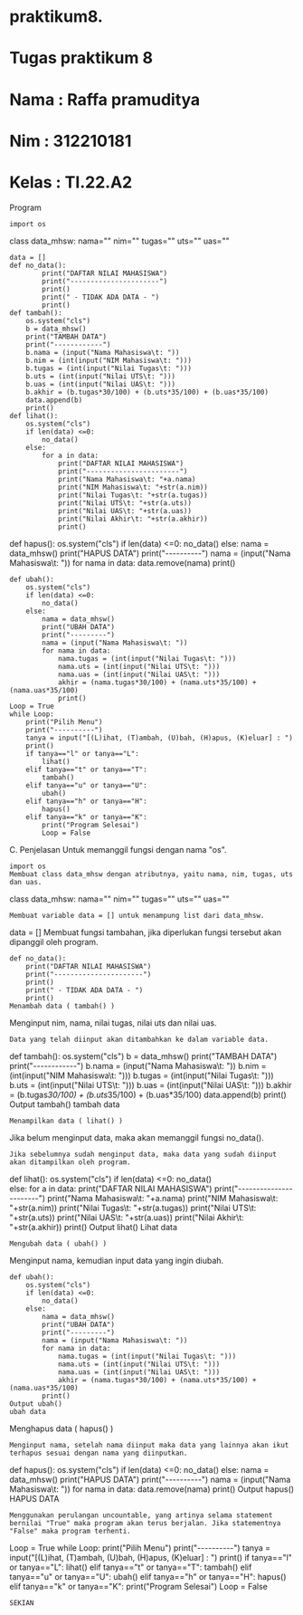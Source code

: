 # praktikum8.
# Tugas praktikum 8
# Nama : Raffa pramuditya
# Nim : 312210181
# Kelas : TI.22.A2
Program
```
import os
```
class data_mhsw:
    nama=""
    nim=""
    tugas=""
    uts=""
    uas=""
```   
data = []
def no_data():
        print("DAFTAR NILAI MAHASISWA")
        print("----------------------")
        print()
        print(" - TIDAK ADA DATA - ")
        print()
def tambah():
    os.system("cls")
    b = data_mhsw()
    print("TAMBAH DATA")
    print("------------")
    b.nama = (input("Nama Mahasiswa\t: "))
    b.nim = (int(input("NIM Mahasiswa\t: ")))
    b.tugas = (int(input("Nilai Tugas\t: ")))
    b.uts = (int(input("Nilai UTS\t: ")))
    b.uas = (int(input("Nilai UAS\t: ")))
    b.akhir = (b.tugas*30/100) + (b.uts*35/100) + (b.uas*35/100) 
    data.append(b)
    print()
def lihat():
    os.system("cls")
    if len(data) <=0:
        no_data()     
    else:
        for a in data:
            print("DAFTAR NILAI MAHASISWA")
            print("-----------------------")
            print("Nama Mahasiswa\t: "+a.nama)
            print("NIM Mahasiswa\t: "+str(a.nim))
            print("Nilai Tugas\t: "+str(a.tugas))
            print("Nilai UTS\t: "+str(a.uts))
            print("Nilai UAS\t: "+str(a.uas))
            print("Nilai Akhir\t: "+str(a.akhir))
            print()
```
def hapus():
        os.system("cls")
        if len(data) <=0:
            no_data()
        else:
            nama = data_mhsw()
            print("HAPUS DATA")
            print("----------")
            nama = (input("Nama Mahasiswa\t: "))
            for nama in data:
                data.remove(nama)
            print()
```
def ubah():
    os.system("cls")
    if len(data) <=0:
        no_data()
    else:
        nama = data_mhsw()
        print("UBAH DATA")
        print("---------")
        nama = (input("Nama Mahasiswa\t: "))
        for nama in data:
            nama.tugas = (int(input("Nilai Tugas\t: ")))
            nama.uts = (int(input("Nilai UTS\t: ")))
            nama.uas = (int(input("Nilai UAS\t: ")))
            akhir = (nama.tugas*30/100) + (nama.uts*35/100) + (nama.uas*35/100)
            print()
Loop = True
while Loop:
    print("Pilih Menu")
    print("----------")
    tanya = input("[(L)ihat, (T)ambah, (U)bah, (H)apus, (K)eluar] : ")
    print()
    if tanya=="l" or tanya=="L":
        lihat()   
    elif tanya=="t" or tanya=="T":
        tambah()
    elif tanya=="u" or tanya=="U":
        ubah()
    elif tanya=="h" or tanya=="H":
        hapus()      
    elif tanya=="k" or tanya=="K":
        print("Program Selesai")
        Loop = False
```
C. Penjelasan
Untuk memanggil fungsi dengan nama "os".
```
import os
Membuat class data_mhsw dengan atributnya, yaitu nama, nim, tugas, uts dan uas.
```
class data_mhsw:
    nama=""
    nim=""
    tugas=""
    uts=""
    uas=""
```
Membuat variable data = [] untuk menampung list dari data_mhsw.
```
data = []
Membuat fungsi tambahan, jika diperlukan fungsi tersebut akan dipanggil oleh program.
```
def no_data():
    print("DAFTAR NILAI MAHASISWA")
    print("----------------------")
    print()
    print(" - TIDAK ADA DATA - ")
    print()
Menambah data ( tambah() )
```
Menginput nim, nama, nilai tugas, nilai uts dan nilai uas.
```
Data yang telah diinput akan ditambahkan ke dalam variable data.
```
def tambah():
    os.system("cls")
    b = data_mhsw()
    print("TAMBAH DATA")
    print("------------")
    b.nama = (input("Nama Mahasiswa\t: "))
    b.nim = (int(input("NIM Mahasiswa\t: ")))
    b.tugas = (int(input("Nilai Tugas\t: ")))
    b.uts = (int(input("Nilai UTS\t: ")))
    b.uas = (int(input("Nilai UAS\t: ")))
    b.akhir = (b.tugas*30/100) + (b.uts*35/100) + (b.uas*35/100) 
    data.append(b)
    print()
Output tambah()
tambah data
```
Menampilkan data ( lihat() )
```
Jika belum menginput data, maka akan memanggil fungsi no_data().
```
Jika sebelumnya sudah menginput data, maka data yang sudah diinput akan ditampilkan oleh program.
```
def lihat():
    os.system("cls")
    if len(data) <=0:
        no_data()     
    else:
        for a in data:
            print("DAFTAR NILAI MAHASISWA")
            print("-----------------------")
            print("Nama Mahasiswa\t: "+a.nama)
            print("NIM Mahasiswa\t: "+str(a.nim))
            print("Nilai Tugas\t: "+str(a.tugas))
            print("Nilai UTS\t: "+str(a.uts))
            print("Nilai UAS\t: "+str(a.uas))
            print("Nilai Akhir\t: "+str(a.akhir))
            print()
Output lihat()
Lihat data
```
Mengubah data ( ubah() )
```
Menginput nama, kemudian input data yang ingin diubah.
```
def ubah():
    os.system("cls")
    if len(data) <=0:
        no_data()
    else:
        nama = data_mhsw()
        print("UBAH DATA")
        print("---------")
        nama = (input("Nama Mahasiswa\t: "))
        for nama in data:
            nama.tugas = (int(input("Nilai Tugas\t: ")))
            nama.uts = (int(input("Nilai UTS\t: ")))
            nama.uas = (int(input("Nilai UAS\t: ")))
            akhir = (nama.tugas*30/100) + (nama.uts*35/100) + (nama.uas*35/100)
        print()
Output ubah()
ubah data
```
Menghapus data ( hapus() )
```
Menginput nama, setelah nama diinput maka data yang lainnya akan ikut terhapus sesuai dengan nama yang diinputkan.
```
def hapus():
    os.system("cls")
    if len(data) <=0:
        no_data()
    else:
        nama = data_mhsw()
        print("HAPUS DATA")
        print("----------")
        nama = (input("Nama Mahasiswa\t: "))
        for nama in data:
            data.remove(nama)
        print()
Output hapus()
HAPUS DATA
```
Menggunakan perulangan uncountable, yang artinya selama statement bernilai "True" maka program akan terus berjalan. Jika statementnya "False" maka program terhenti.
```
Loop = True
while Loop:
    print("Pilih Menu")
    print("----------")
    tanya = input("[(L)ihat, (T)ambah, (U)bah, (H)apus, (K)eluar] : ")
    print()
    if tanya=="l" or tanya=="L":
        lihat()
    elif tanya=="t" or tanya=="T":
        tambah()
    elif tanya=="u" or tanya=="U":
        ubah()
    elif tanya=="h" or tanya=="H":
        hapus()
    elif tanya=="k" or tanya=="K":
        print("Program Selesai")
        Loop = False
 ```
SEKIAN
